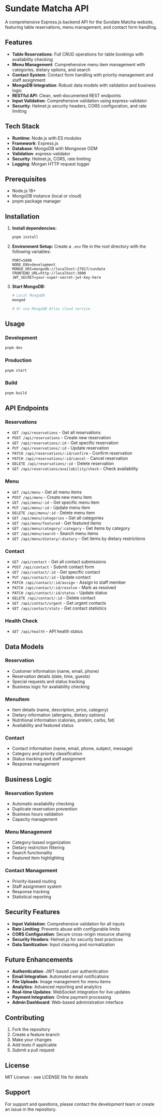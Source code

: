 # Sundate Matcha API

A comprehensive Express.js backend API for the Sundate Matcha website, featuring table reservations, menu management, and contact form handling.

## Features

- **Table Reservations**: Full CRUD operations for table bookings with availability checking
- **Menu Management**: Comprehensive menu item management with categories, dietary options, and search
- **Contact System**: Contact form handling with priority management and staff assignment
- **MongoDB Integration**: Robust data models with validation and business logic
- **RESTful API**: Clean, well-documented REST endpoints
- **Input Validation**: Comprehensive validation using express-validator
- **Security**: Helmet.js security headers, CORS configuration, and rate limiting

## Tech Stack

- **Runtime**: Node.js with ES modules
- **Framework**: Express.js
- **Database**: MongoDB with Mongoose ODM
- **Validation**: express-validator
- **Security**: Helmet.js, CORS, rate limiting
- **Logging**: Morgan HTTP request logger

## Prerequisites

- Node.js 18+ 
- MongoDB instance (local or cloud)
- pnpm package manager

## Installation

1. **Install dependencies:**
   ```bash
   pnpm install
   ```

2. **Environment Setup:**
   Create a `.env` file in the root directory with the following variables:
   ```env
   PORT=5000
   NODE_ENV=development
   MONGO_URI=mongodb://localhost:27017/sundate
   FRONTEND_URL=http://localhost:3000
   JWT_SECRET=your-super-secret-jwt-key-here
   ```

3. **Start MongoDB:**
   ```bash
   # Local MongoDB
   mongod
   
   # Or use MongoDB Atlas cloud service
   ```

## Usage

### Development
```bash
pnpm dev
```

### Production
```bash
pnpm start
```

### Build
```bash
pnpm build
```

## API Endpoints

### Reservations
- `GET /api/reservations` - Get all reservations
- `POST /api/reservations` - Create new reservation
- `GET /api/reservations/:id` - Get specific reservation
- `PUT /api/reservations/:id` - Update reservation
- `PATCH /api/reservations/:id/confirm` - Confirm reservation
- `PATCH /api/reservations/:id/cancel` - Cancel reservation
- `DELETE /api/reservations/:id` - Delete reservation
- `GET /api/reservations/availability/check` - Check availability

### Menu
- `GET /api/menu` - Get all menu items
- `POST /api/menu` - Create new menu item
- `GET /api/menu/:id` - Get specific menu item
- `PUT /api/menu/:id` - Update menu item
- `DELETE /api/menu/:id` - Delete menu item
- `GET /api/menu/categories` - Get all categories
- `GET /api/menu/featured` - Get featured items
- `GET /api/menu/category/:category` - Get items by category
- `GET /api/menu/search` - Search menu items
- `GET /api/menu/dietary/:dietary` - Get items by dietary restrictions

### Contact
- `GET /api/contact` - Get all contact submissions
- `POST /api/contact` - Submit contact form
- `GET /api/contact/:id` - Get specific contact
- `PUT /api/contact/:id` - Update contact
- `PATCH /api/contact/:id/assign` - Assign to staff member
- `PATCH /api/contact/:id/resolve` - Mark as resolved
- `PATCH /api/contact/:id/status` - Update status
- `DELETE /api/contact/:id` - Delete contact
- `GET /api/contact/urgent` - Get urgent contacts
- `GET /api/contact/stats` - Get contact statistics

### Health Check
- `GET /api/health` - API health status

## Data Models

### Reservation
- Customer information (name, email, phone)
- Reservation details (date, time, guests)
- Special requests and status tracking
- Business logic for availability checking

### MenuItem
- Item details (name, description, price, category)
- Dietary information (allergens, dietary options)
- Nutritional information (calories, protein, carbs, fat)
- Availability and featured status

### Contact
- Contact information (name, email, phone, subject, message)
- Category and priority classification
- Status tracking and staff assignment
- Response management

## Business Logic

### Reservation System
- Automatic availability checking
- Duplicate reservation prevention
- Business hours validation
- Capacity management

### Menu Management
- Category-based organization
- Dietary restriction filtering
- Search functionality
- Featured item highlighting

### Contact Management
- Priority-based routing
- Staff assignment system
- Response tracking
- Statistical reporting

## Security Features

- **Input Validation**: Comprehensive validation for all inputs
- **Rate Limiting**: Prevents abuse with configurable limits
- **CORS Configuration**: Secure cross-origin resource sharing
- **Security Headers**: Helmet.js for security best practices
- **Data Sanitization**: Input cleaning and normalization

## Future Enhancements

- **Authentication**: JWT-based user authentication
- **Email Integration**: Automated email notifications
- **File Uploads**: Image management for menu items
- **Analytics**: Advanced reporting and analytics
- **Real-time Updates**: WebSocket integration for live updates
- **Payment Integration**: Online payment processing
- **Admin Dashboard**: Web-based administration interface

## Contributing

1. Fork the repository
2. Create a feature branch
3. Make your changes
4. Add tests if applicable
5. Submit a pull request

## License

MIT License - see LICENSE file for details

## Support

For support and questions, please contact the development team or create an issue in the repository.
